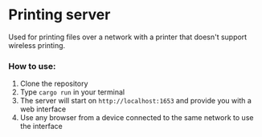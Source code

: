 # Printing server
Used for printing files over a network with a printer that doesn't support wireless printing. 

### How to use:
1.  Clone the repository
2.  Type  ```cargo run```  in your terminal
3.  The server will start on ```http://localhost:1653``` and provide you with a web interface
4.  Use any browser from a device connected to the same network to use the interface 
